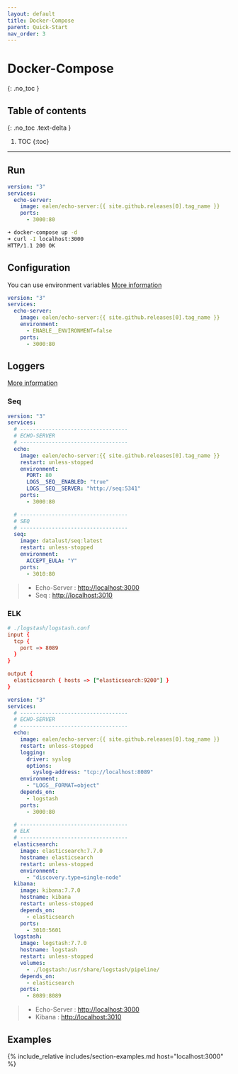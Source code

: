 ```yaml
---
layout: default
title: Docker-Compose
parent: Quick-Start
nav_order: 3
---
```

# Docker-Compose
{: .no_toc }

## Table of contents
{: .no_toc .text-delta }

1. TOC
{:toc}

---

## Run

```yaml
version: "3"
services:
  echo-server:
    image: ealen/echo-server:{{ site.github.releases[0].tag_name }}
    ports:
      - 3000:80
```

```sh
➜ docker-compose up -d
➜ curl -I localhost:3000
HTTP/1.1 200 OK
```

## Configuration

You can use environment variables [More information](https://ealenn.github.io/Echo-Server/pages/configuration)

```yaml
version: "3"
services:
  echo-server:
    image: ealen/echo-server:{{ site.github.releases[0].tag_name }}
    environment:
      - ENABLE__ENVIRONMENT=false
    ports:
      - 3000:80
```

## Loggers

[More information](https://ealenn.github.io/Echo-Server/pages/configuration/loggers)

### Seq

```yaml
version: "3"
services:
  # ----------------------------------
  # ECHO-SERVER
  # ----------------------------------
  echo:
    image: ealen/echo-server:{{ site.github.releases[0].tag_name }}
    restart: unless-stopped
    environment:
      PORT: 80
      LOGS__SEQ__ENABLED: "true"
      LOGS__SEQ__SERVER: "http://seq:5341"
    ports:
      - 3000:80

  # ----------------------------------
  # SEQ
  # ----------------------------------
  seq:
    image: datalust/seq:latest
    restart: unless-stopped
    environment:
      ACCEPT_EULA: "Y"
    ports:
      - 3010:80
```

> - Echo-Server : [http://localhost:3000](http://localhost:3000)
> - Seq : [http://localhost:3010](http://localhost:3010)

### ELK

```conf
# ./logstash/logstash.conf
input {
  tcp {
    port => 8089
  }
}

output {
  elasticsearch { hosts => ["elasticsearch:9200"] }
}
```

```yaml
version: "3"
services:
  # ----------------------------------
  # ECHO-SERVER
  # ----------------------------------
  echo:
    image: ealen/echo-server:{{ site.github.releases[0].tag_name }}
    restart: unless-stopped
    logging:
      driver: syslog
      options:
        syslog-address: "tcp://localhost:8089"
    environment:
      - "LOGS__FORMAT=object"
    depends_on:
      - logstash
    ports:
      - 3000:80

  # ----------------------------------
  # ELK
  # ----------------------------------
  elasticsearch:
    image: elasticsearch:7.7.0
    hostname: elasticsearch
    restart: unless-stopped
    environment:
      - "discovery.type=single-node"
  kibana:
    image: kibana:7.7.0
    hostname: kibana
    restart: unless-stopped
    depends_on:
      - elasticsearch
    ports:
      - 3010:5601
  logstash:
    image: logstash:7.7.0
    hostname: logstash
    restart: unless-stopped
    volumes:
      - ./logstash:/usr/share/logstash/pipeline/
    depends_on:
      - elasticsearch
    ports:
      - 8089:8089
```

> - Echo-Server : [http://localhost:3000](http://localhost:3000)
> - Kibana : [http://localhost:3010](http://localhost:3010)

## Examples

{% include_relative includes/section-examples.md host="localhost:3000" %}